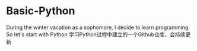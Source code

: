 # Basic-Python
During the winter vacation as a sophomore, I decide to learn programming. So let's start with Python 
学习Python过程中建立的一个Github仓库，会持续更新
